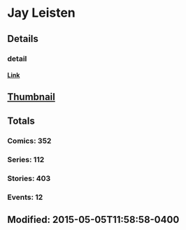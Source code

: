 # Jay  Leisten 
## Details
### detail
#### [Link](http://marvel.com/comics/creators/616/jay_leisten?utm_campaign=apiRef&utm_source=225578a89fc76f3d20fbffda5d17a88d)
## [Thumbnail](http://i.annihil.us/u/prod/marvel/i/mg/a/d0/4bb7c88f99f66.jpg)
## Totals
### Comics: 352
### Series: 112
### Stories: 403
### Events: 12
## Modified: 2015-05-05T11:58:58-0400